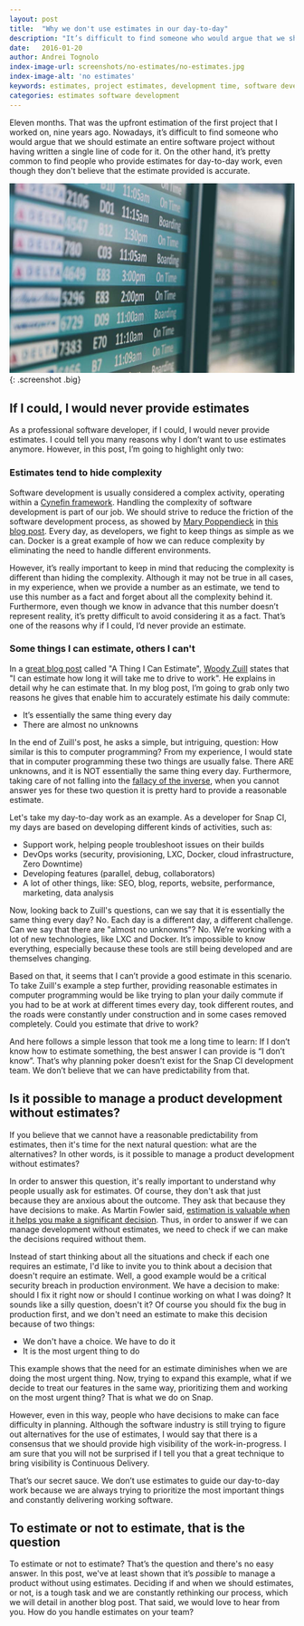 ```yaml
---
layout: post
title:  "Why we don't use estimates in our day-to-day"
description: "It’s difficult to find someone who would argue that we should estimate an entire software project without having written a single line of code for it."
date:   2016-01-20
author: Andrei Tognolo
index-image-url: screenshots/no-estimates/no-estimates.jpg
index-image-alt: 'no estimates'
keywords: estimates, project estimates, development time, software development, devops,
categories: estimates software development
---
```



Eleven months. That was the upfront estimation of the first project that I worked on, nine years ago. Nowadays, it’s difficult to find someone who would argue that we should estimate an entire software project without having written a single line of code for it. On the other hand, it’s pretty common to find people who provide estimates for day-to-day work, even though they don't believe that the estimate provided is accurate.

![no estimates](/assets/images/screenshots/no-estimates/no-estimates.jpg){: .screenshot .big}

## If I could, I would never provide estimates ##

As a professional software developer, if I could, I would never provide estimates. I could tell you many reasons why I don’t want to use estimates anymore. However, in this post, I’m going to highlight only two:

### Estimates tend to hide complexity ###

Software development is usually considered a complex activity, operating within a [Cynefin framework](https://en.wikipedia.org/wiki/Cynefin_Framework). Handling the complexity of software development is part of our job. We should strive to reduce the friction of the software development process, as showed by [Mary Poppendieck](https://twitter.com/mpoppendieck) in [this blog post](http://www.leanessays.com/2015/08/friction.html). Every day, as developers, we fight to keep things as simple as we can. Docker is a great example of how we can reduce complexity by eliminating the need to handle different environments.

However, it’s really important to keep in mind that reducing the complexity is different than hiding the complexity. Although it may not be true in all cases, in my experience, when we provide a number as an estimate, we tend to use this number as a fact and forget about all the complexity behind it. Furthermore, even though we know in advance that this number doesn’t represent reality, it’s pretty difficult to avoid considering it as a fact. That’s one of the reasons why if I could, I’d never provide an estimate.

### Some things I can estimate, others I can't ###
In a [great blog post](http://zuill.us/WoodyZuill/2013/01/22/a-thing-i-can-estimate/) called "A Thing I Can Estimate", [Woody Zuill](https://twitter.com/WoodyZuill) states that "I can estimate how long it will take me to drive to work". He explains in detail why he can estimate that. In my blog post, I’m going to grab only two reasons he gives that enable him to accurately estimate his daily commute:

- It’s essentially the same thing every day
- There are almost no unknowns

In the end of Zuill's post, he asks a simple, but intriguing, question: How similar is this to computer programming? From my experience, I would state that in computer programming these two things are usually false. There ARE unknowns, and it is NOT essentially the same thing every day. Furthermore, taking care of not falling into the [fallacy of the inverse](https://en.wikipedia.org/wiki/Denying_the_antecedent), when you cannot answer yes for these two question it is pretty hard to provide a reasonable estimate.

Let's take my day-to-day work as an example. As a developer for Snap CI, my days are based on developing different kinds of activities, such as:

- Support work, helping people troubleshoot issues on their builds
- DevOps works (security, provisioning, LXC, Docker, cloud infrastructure, Zero Downtime)
- Developing features (parallel, debug, collaborators)
- A lot of other things, like: SEO, blog, reports, website, performance, marketing, data analysis

Now, looking back to Zuill's questions, can we say that it is essentially the same thing every day? No. Each day is a different day, a different challenge. Can we say that there are "almost no unknowns"? No. We’re working with a lot of new technologies, like LXC and Docker. It’s impossible to know everything, especially because these tools are still being developed and are themselves changing.

Based on that, it seems that I can’t provide a good estimate in this scenario. To take Zuill's example a step further, providing reasonable estimates in computer programming would be like trying to plan your daily commute if you had to be at work at different times every day, took different routes, and the roads were constantly under construction and in some cases removed completely. Could you estimate that drive to work?

And here follows a simple lesson that took me a long time to learn: If I don’t know how to estimate something, the best answer I can provide is “I don’t know”. That’s why planning poker doesn’t exist for the Snap CI development team. We don’t believe that we can have predictability from that.

## Is it possible to manage a product development without estimates? ##

If you believe that we cannot have a reasonable predictability from estimates, then it's time for the next natural question: what are the alternatives? In other words, is it possible to manage a product development without estimates?

In order to answer this question, it's really important to understand why people usually ask for estimates. Of course, they don't ask that just because they are anxious about the outcome. They ask that because they have decisions to make. As Martin Fowler said, [estimation is valuable when it helps you make a significant decision](http://martinfowler.com/bliki/PurposeOfEstimation.html). Thus, in order to answer if we can manage development without estimates, we need to check if we can make the decisions required without them.

Instead of start thinking about all the situations and check if each one requires an estimate, I'd like to invite you to think about a decision that doesn't require an estimate. Well, a good example would be a critical security breach in production environment. We have a decision to make: should I fix it right now or should I continue working on what I was doing? It sounds like a silly question, doesn't it? Of course you should fix the bug in production first, and we don't need an estimate to make this decision because of two things:

- We don't have a choice. We have to do it
- It is the most urgent thing to do

This example shows that the need for an estimate diminishes when we are doing the most urgent thing. Now, trying to expand this example, what if we decide to treat our features in the same way, prioritizing them and working on the most urgent thing? That is what we do on Snap.

However, even in this way, people who have decisions to make can face difficulty in planning. Although the software industry is still trying to figure out alternatives for the use of estimates, I would say that there is a consensus that we should provide high visibility of the work-in-progress. I am sure that you will not be surprised if I tell you that a great technique to bring visibility is Continuous Delivery.

That’s our secret sauce. We don’t use estimates to guide our day-to-day work because we are always trying to prioritize the most important things and constantly delivering working software.

## To estimate or not to estimate, that is the question ##

To estimate or not to estimate? That’s the question and there's no easy answer. In this post, we've at least shown that it’s *possible* to manage a product without using estimates. Deciding if and when we should estimates, or not, is a tough task and we are constantly rethinking our process, which we will detail in another blog post. That said, we would love to hear from you. How do you handle estimates on your team?
